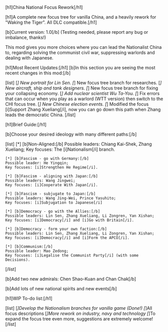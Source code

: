 [h1]China National Focus Rework[/h1]

[h1]A complete new focus tree for vanilla China, and a heavily rework for "Waking the Tiger". All DLC compatible.[/h1]

[b]Current version: 1.0[/b] (Testing needed, please report any bug or imbalance, thanks!)

This mod gives you more choices where you can lead the Nationalist China to, regarding solving the communist civil war, suppressing warlords and dealing with Japanese.

[h1]Most Recent Updates:[/h1]
[b]In this section you are seeing the most recent changes in this mod:[/b]

[list]
    [*] New portrait for Lin Sen.
    [*] New focus tree branch for researches.
    [*] New aircraft, ship and tank designers.
    [*] New focus tree branch for fixing your collapsing economy.
    [*] Add nuclear scientist Wu Ta-You.
    [*] Fix errors that can occur when you play as a warlord (WTT version) then switch to the CHI focus tree.
    [*] New Chinese election events.
    [*] Modified the focus [i]Support Zhang Xueliang[/i], now you can go down this path when Zhang leads the democratic China.
[/list]

[h1]Brief Guide:[/h1]

[b]Choose your desired ideology with many different paths:[/b]

[list]
    [*] [b]Non-Aligned:[/b]
    Possible leaders: Chiang Kai-Shek, Zhang Xueliang;
    Key focuses: The [i]Nationalism[/i] branch.

    [*] [b]Fascism - go with Germany:[/b]
    Possible leader: He Yingqin;
    Key focuses: [i]Strengthen He Regime[/i].

    [*] [b]Fascism - aligning with Japan:[/b]
    Possible leaders: Wang Jingwei;
    Key focuses: [i]Cooperate With Japan[/i].

    [*] [b]Fascism - subjugate to Japan:[/b]
    Possible leaders: Wang Jing-Wei, Prince Yasuhito;
    Key focuses: [i]Subjugation to Japanese[/i]

    [*] [b]Democracy - go with the Allies:[/b]
    Possible leaders: Lin Sen, Zhang Xueliang, Li Zongren, Yan Xishan;
    Key focuses: [i]Democracy[/i] and [i]Go with Britain[/i].

    [*] [b]Democracy - form your own faction:[/b]
    Possible leaders: Lin Sen, Zhang Xueliang, Li Zongren, Yan Xishan;
    Key focuses: [i]Democracy[/i] and [i]Form the APCO[/i].

    [*] [b]Communism:[/b]
    Possible leader: Mao Zedong;
    Key focuses: [i]Legalise the Communist Party[/i] (with some Decisions).
[/list]

[b]Add two new admirals: Chen Shao-Kuan and Chan Chak[/b]

[b]Add lots of new national spirits and new events[/b]


[h1]WIP To-do list:[/h1]

[list]
[*]Develop the Nationalism branches for vanilla game (Done!)
[*]All focus descriptions
[*]More rework on industry, navy and technology
[*]To expand the focus tree even more, suggestions are extremely welcome!
[/list]


